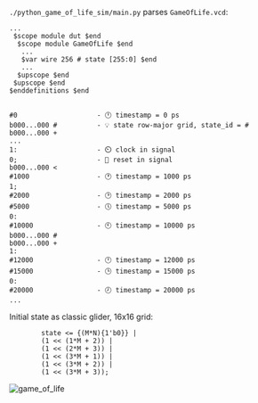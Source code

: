 `./python_game_of_life_sim/main.py` parses `GameOfLife.vcd`:

```
...
 $scope module dut $end
  $scope module GameOfLife $end
   ...
   $var wire 256 # state [255:0] $end
   ...
  $upscope $end
 $upscope $end
$enddefinitions $end


#0                    - 🕛 timestamp = 0 ps
b000...000 #          - 💡 state row-major grid, state_id = #
b000...000 +
...
1:                    - ⏲️ clock in signal
0;                    - 🔄 reset in signal
b000...000 <
#1000                 - 🕐 timestamp = 1000 ps
1;
#2000                 - 🕑 timestamp = 2000 ps
#5000                 - 🕔 timestamp = 5000 ps
0:
#10000                - 🕙 timestamp = 10000 ps
b000...000 #
b000...000 +
1:
#12000                - 🕛 timestamp = 12000 ps
#15000                - 🕒 timestamp = 15000 ps
0:
#20000                - 🕗 timestamp = 20000 ps
...
```

Initial state as classic glider, 16x16 grid:

```
		state <= {(M*N){1'b0}} |
		(1 << (1*M + 2)) |
		(1 << (2*M + 3)) |
		(1 << (3*M + 1)) |
		(1 << (3*M + 2)) |
		(1 << (3*M + 3));
```

![game_of_life](https://github.com/user-attachments/assets/1e086559-1244-4be7-adf2-7f79bc932f5c)
